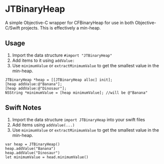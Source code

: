 # JTBinaryHeap

A simple Objective-C wrapper for CFBinaryHeap for use in both Objective-C/Swift projects. This is effectively a min-heap.

## Usage

1. Import the data structure `#import "JTBinaryHeap"`
2. Add items to it using `addValue:`
3. Use `minimumValue` or `extractMinimumValue` to get the smallest value in the min-heap.

```
JTBinaryHeap *heap = [[JTBinaryHeap alloc] init];
[heap addValue:@"Banana"];
[heap addValue:@"Dinosaur"];
NSString *minimumValue = [heap minimumValue]; //will be @"Banana"
```

## Swift Notes

1. Import the data structure `import JTBinaryHeap` into your swift files
2. Add items using `addValue(...)`
3. Use `minimumValue` or `extractMinimumValue` to get the smallest value in the min-heap.

```
var heap = JTBinaryHeap()
heap.addValue("Banana")
heap.addValue("Dinosaur")
let minimumValue = head.minimumValue()
```
